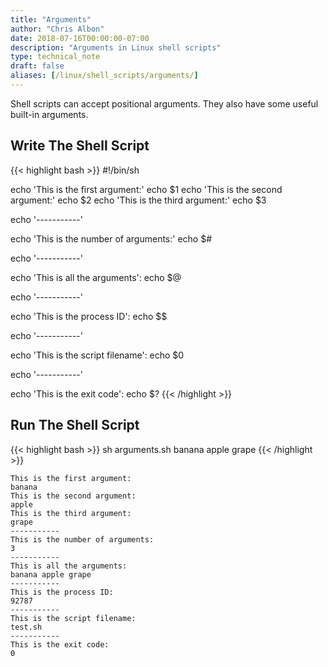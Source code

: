 ```yaml
---
title: "Arguments"
author: "Chris Albon"
date: 2018-07-16T00:00:00-07:00
description: "Arguments in Linux shell scripts"
type: technical_note
draft: false
aliases: [/linux/shell_scripts/arguments/]
---
```


Shell scripts can accept positional arguments. They also have some useful built-in arguments.

## Write The Shell Script

{{< highlight bash >}}
#!/bin/sh

echo 'This is the first argument:'
echo $1
echo 'This is the second argument:'
echo $2
echo 'This is the third argument:'
echo $3

echo '-----------'

echo 'This is the number of arguments:'
echo $#

echo '-----------'

echo 'This is all the arguments':
echo $@

echo '-----------'

echo 'This is the process ID':
echo $$

echo '-----------'

echo 'This is the script filename':
echo $0

echo '-----------'

echo 'This is the exit code':
echo $?
{{< /highlight >}}

## Run The Shell Script

{{< highlight bash >}}
sh arguments.sh banana apple grape
{{< /highlight >}}
```
This is the first argument:
banana
This is the second argument:
apple
This is the third argument:
grape
-----------
This is the number of arguments:
3
-----------
This is all the arguments:
banana apple grape
-----------
This is the process ID:
92787
-----------
This is the script filename:
test.sh
-----------
This is the exit code:
0
```
